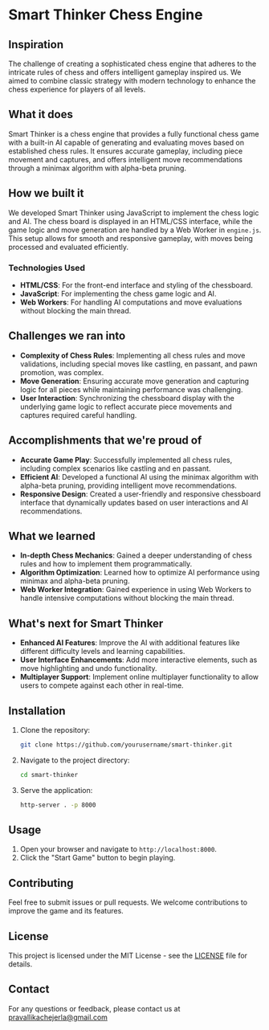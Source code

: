 # Smart Thinker Chess Engine

## Inspiration
The challenge of creating a sophisticated chess engine that adheres to the intricate rules of chess and offers intelligent gameplay inspired us. We aimed to combine classic strategy with modern technology to enhance the chess experience for players of all levels.

## What it does
Smart Thinker is a chess engine that provides a fully functional chess game with a built-in AI capable of generating and evaluating moves based on established chess rules. It ensures accurate gameplay, including piece movement and captures, and offers intelligent move recommendations through a minimax algorithm with alpha-beta pruning.

## How we built it
We developed Smart Thinker using JavaScript to implement the chess logic and AI. The chess board is displayed in an HTML/CSS interface, while the game logic and move generation are handled by a Web Worker in `engine.js`. This setup allows for smooth and responsive gameplay, with moves being processed and evaluated efficiently.

### Technologies Used
- **HTML/CSS**: For the front-end interface and styling of the chessboard.
- **JavaScript**: For implementing the chess game logic and AI.
- **Web Workers**: For handling AI computations and move evaluations without blocking the main thread.

## Challenges we ran into
- **Complexity of Chess Rules**: Implementing all chess rules and move validations, including special moves like castling, en passant, and pawn promotion, was complex.
- **Move Generation**: Ensuring accurate move generation and capturing logic for all pieces while maintaining performance was challenging.
- **User Interaction**: Synchronizing the chessboard display with the underlying game logic to reflect accurate piece movements and captures required careful handling.

## Accomplishments that we're proud of
- **Accurate Game Play**: Successfully implemented all chess rules, including complex scenarios like castling and en passant.
- **Efficient AI**: Developed a functional AI using the minimax algorithm with alpha-beta pruning, providing intelligent move recommendations.
- **Responsive Design**: Created a user-friendly and responsive chessboard interface that dynamically updates based on user interactions and AI recommendations.

## What we learned
- **In-depth Chess Mechanics**: Gained a deeper understanding of chess rules and how to implement them programmatically.
- **Algorithm Optimization**: Learned how to optimize AI performance using minimax and alpha-beta pruning.
- **Web Worker Integration**: Gained experience in using Web Workers to handle intensive computations without blocking the main thread.

## What's next for Smart Thinker
- **Enhanced AI Features**: Improve the AI with additional features like different difficulty levels and learning capabilities.
- **User Interface Enhancements**: Add more interactive elements, such as move highlighting and undo functionality.
- **Multiplayer Support**: Implement online multiplayer functionality to allow users to compete against each other in real-time.

## Installation
1. Clone the repository:
    ```bash
    git clone https://github.com/yourusername/smart-thinker.git
    ```
2. Navigate to the project directory:
    ```bash
    cd smart-thinker
    ```
3. Serve the application:
    ```bash
    http-server . -p 8000
    ```

## Usage
1. Open your browser and navigate to `http://localhost:8000`.
2. Click the "Start Game" button to begin playing.

## Contributing
Feel free to submit issues or pull requests. We welcome contributions to improve the game and its features.

## License
This project is licensed under the MIT License - see the [LICENSE](LICENSE) file for details.

## Contact
For any questions or feedback, please contact us at pravallikachejerla@gmail.com
